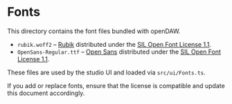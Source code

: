 # Fonts

This directory contains the font files bundled with openDAW.

- `rubik.woff2` – [Rubik](https://fonts.google.com/specimen/Rubik) distributed under the [SIL Open Font License 1.1](https://scripts.sil.org/OFL).
- `OpenSans-Regular.ttf` – [Open Sans](https://fonts.google.com/specimen/Open+Sans) distributed under the [SIL Open Font License 1.1](https://scripts.sil.org/OFL).

These files are used by the studio UI and loaded via `src/ui/Fonts.ts`.

If you add or replace fonts, ensure that the license is compatible and update this document accordingly.

